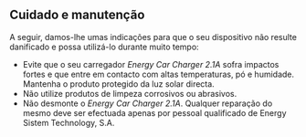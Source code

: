 ## Cuidado e manutenção

A seguir, damos-lhe umas indicações para que o seu dispositivo não resulte danificado e possa utilizá-lo durante muito tempo:

- Evite que o seu carregador *Energy Car Charger 2.1A* sofra impactos fortes e que entre em contacto com altas temperaturas, pó e humidade. Mantenha o produto protegido da luz solar directa.
- Não utilize produtos de limpeza corrosivos ou abrasivos.
- Não desmonte o *Energy Car Charger 2.1A*. Qualquer reparação do mesmo deve ser efectuada apenas por pessoal qualificado de Energy Sistem Technology, S.A.

